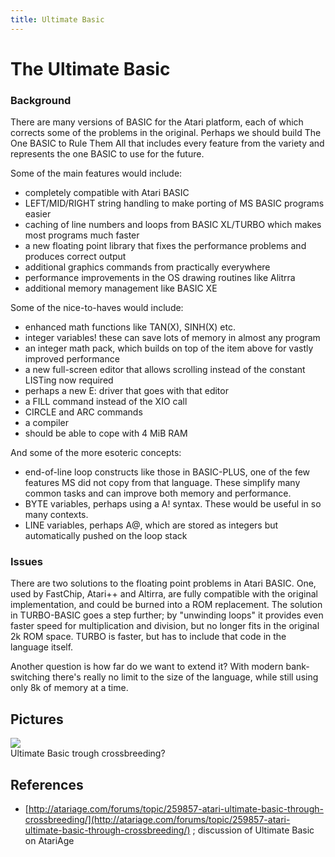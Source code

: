 ```yaml
---
title: Ultimate Basic
---
```

# The Ultimate Basic  
  
### Background  
There are many versions of BASIC for the Atari platform, each of which corrects some of the problems in the original. Perhaps we should build The One BASIC to Rule Them All that includes every feature from the variety and represents the one BASIC to use for the future.  
  
Some of the main features would include:  
- completely compatible with Atari BASIC  
- LEFT/MID/RIGHT string handling to make porting of MS BASIC programs easier  
- caching of line numbers and loops from BASIC XL/TURBO which makes most programs much faster  
- a new floating point library that fixes the performance problems and produces correct output  
- additional graphics commands from practically everywhere  
- performance improvements in the OS drawing routines like Alitrra  
- additional memory management like BASIC XE  
  
Some of the nice-to-haves would include:  
- enhanced math functions like TAN(X), SINH(X) etc.  
- integer variables! these can save lots of memory in almost any program  
- an integer math pack, which builds on top of the item above for vastly improved performance  
- a new full-screen editor that allows scrolling instead of the constant LISTing now required  
- perhaps a new E: driver that goes with that editor  
- a FILL command instead of the XIO call  
- CIRCLE and ARC commands  
- a compiler  
- should be able to cope with 4 MiB RAM  
  
And some of the more esoteric concepts:  
- end-of-line loop constructs like those in BASIC-PLUS, one of the few features MS did not copy from that language. These simplify many common tasks and can improve both memory and performance.  
- BYTE variables, perhaps using a A! syntax. These would be useful in so many contexts.  
- LINE variables, perhaps A@, which are stored as integers but automatically pushed on the loop stack  
  
### Issues  
There are two solutions to the floating point problems in Atari BASIC. One, used by FastChip, Atari++ and Altirra, are fully compatible with the original implementation, and could be burned into a ROM replacement. The solution in TURBO-BASIC goes a step further; by "unwinding loops" it provides even faster speed for multiplication and division, but no longer fits in the original 2k ROM space. TURBO is faster, but has to include that code in the language itself.  
  
Another question is how far do we want to extend it? With modern bank-switching there's really no limit to the size of the language, while still using only 8k of memory at a time.  
  
## Pictures  
![](attachments/Crossbreeding.jpg)  
Ultimate Basic trough crossbreeding?  
  
## References  
- [http://atariage.com/forums/topic/259857-atari-ultimate-basic-through-crossbreeding/](http://atariage.com/forums/topic/259857-atari-ultimate-basic-through-crossbreeding/) ; discussion of Ultimate Basic on AtariAge  
